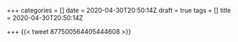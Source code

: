 +++
categories = []
date = 2020-04-30T20:50:14Z
draft = true
tags = []
title = 2020-04-30T20:50:14Z

+++
{{< tweet 877500564405444608 >}}